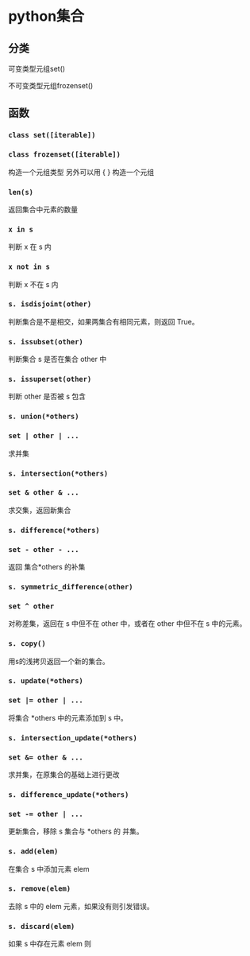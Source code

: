 # python集合

## 分类

可变类型元组set()

不可变类型元组frozenset()



## 函数

### `class set([iterable])`

### `class frozenset([iterable])`

构造一个元组类型
另外可以用 { } 构造一个元组

### `len(s)`

返回集合中元素的数量

### `x in s`

判断 x 在 s 内

### `x not in s`

判断 x 不在 s 内

### `s. isdisjoint(other)`

判断集合是不是相交，如果两集合有相同元素，则返回 True。

### `s. issubset(other)`

判断集合 s 是否在集合 other 中

### `s. issuperset(other)`

判断 other 是否被 s 包含

### `s. union(*others)`

### `set | other | ...`

求并集

### `s. intersection(*others)`

### `set & other & ...`

求交集，返回新集合

### `s. difference(*others)`

### `set - other - ...`

返回 集合*others 的补集

### `s. symmetric_difference(other)`

### `set ^ other`

对称差集，返回在 s 中但不在 other 中，或者在 other 中但不在 s 中的元素。

### `s. copy()`

用s的浅拷贝返回一个新的集合。

### `s. update(*others)`

### `set |= other | ...`

将集合 *others 中的元素添加到 s 中。

### `s. intersection_update(*others)`

### `set &= other & ...`

求并集，在原集合的基础上进行更改

### `s. difference_update(*others)`

### `set -= other | ...`

更新集合，移除 s 集合与 *others 的 并集。

### `s. add(elem)`

在集合 s 中添加元素 elem

### `s. remove(elem)`

去除 s 中的 elem 元素，如果没有则引发错误。

### `s. discard(elem)`

如果 s 中存在元素 elem 则